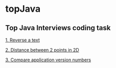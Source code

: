 # topJava

## Top Java Interviews coding task

[1. Reverse a text](https://github.com/mgamio/topJava/blob/master/src/main/java/com/topJava/strings/StringUtils.java)

[2. Distance between 2 points in 2D](https://github.com/mgamio/topJava/blob/master/src/main/java/com/topJava/math/Point.java)

[3. Compare application version numbers](https://github.com/mgamio/topJava/blob/master/src/main/java/com/topJava/strings/StringUtils.java)
